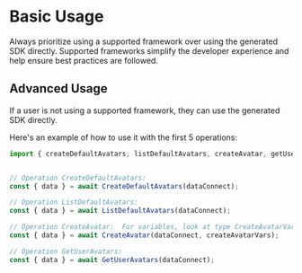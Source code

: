 # Basic Usage

Always prioritize using a supported framework over using the generated SDK
directly. Supported frameworks simplify the developer experience and help ensure
best practices are followed.





## Advanced Usage
If a user is not using a supported framework, they can use the generated SDK directly.

Here's an example of how to use it with the first 5 operations:

```js
import { createDefaultAvatars, listDefaultAvatars, createAvatar, getUserAvatars } from '@dataconnect/generated';


// Operation CreateDefaultAvatars: 
const { data } = await CreateDefaultAvatars(dataConnect);

// Operation ListDefaultAvatars: 
const { data } = await ListDefaultAvatars(dataConnect);

// Operation CreateAvatar:  For variables, look at type CreateAvatarVars in ../index.d.ts
const { data } = await CreateAvatar(dataConnect, createAvatarVars);

// Operation GetUserAvatars: 
const { data } = await GetUserAvatars(dataConnect);


```